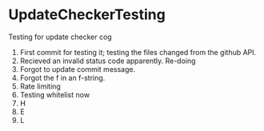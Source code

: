 # UpdateCheckerTesting
Testing for update checker cog

1. First commit for testing it; testing the files changed from the github API.
2. Recieved an invalid status code apparently.  Re-doing
3. Forgot to update commit message.
4. Forgot the f in an f-string.
5. Rate limiting
6. Testing whitelist now
7. H
8. E
9. L
